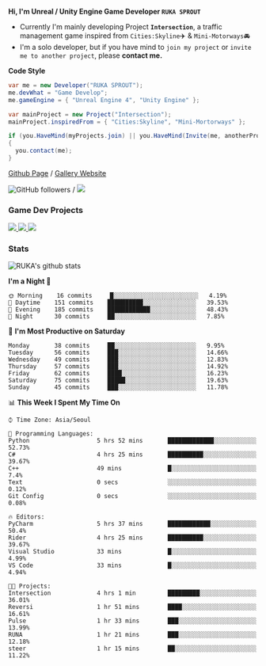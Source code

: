 **Hi, I'm Unreal / Unity Engine Game Developer `RUKA SPROUT`**

- Currently I'm mainly developing Project **`Intersection`**, a traffic management game inspired from `Cities:Skyline`✈️ & `Mini-Motorways`🚘
- I'm a solo developer, but if you have mind to `join my project` or `invite me to another project`, please **contact me.**

**Code Style**

```csharp
var me = new Developer("RUKA SPROUT");
me.devWhat = "Game Develop";
me.gameEngine = { "Unreal Engine 4", "Unity Engine" };
```

```csharp
var mainProject = new Project("Intersection");
mainProject.inspiredFrom = { "Cities:Skyline", "Mini-Mortorways" };

if (you.HaveMind(myProjects.join) || you.HaveMind(Invite(me, anotherProject)))
{
  you.contact(me);
}
```

[Github Page](https://lutca1320.github.io/) / [Gallery Website](https://rukasp.xyz/)

![GitHub followers](https://img.shields.io/github/followers/lutca1320?label=Follow&style=social) / [![](https://img.shields.io/badge/Gmail-lutca1320%40gmail.com-blue)](mailto:lutca1320@gmail.com)

### Game Dev Projects

<a href="https://github.com/lutca1320/Intersection">
  <img src="https://github-readme-stats.vercel.app/api/pin/?username=lutca1320&repo=Intersection" />
</a>
<a href="https://github.com/lutca1320/Reversi">
  <img src="https://github-readme-stats.vercel.app/api/pin/?username=lutca1320&repo=Reversi" />
</a>
<a href="https://github.com/lutca1320/Together">
  <img src="https://github-readme-stats.vercel.app/api/pin/?username=lutca1320&repo=Together" />
</a>


### Stats

![RUKA's github stats](https://github-readme-stats.vercel.app/api?username=lutca1320&show_icons=true&include_all_commits=true&count_private=true&hide=contribs,prs)

<!--START_SECTION:waka-->
**I'm a Night 🦉** 

```text
🌞 Morning    16 commits     █░░░░░░░░░░░░░░░░░░░░░░░░   4.19% 
🌆 Daytime    151 commits    ██████████░░░░░░░░░░░░░░░   39.53% 
🌃 Evening    185 commits    ████████████░░░░░░░░░░░░░   48.43% 
🌙 Night      30 commits     ██░░░░░░░░░░░░░░░░░░░░░░░   7.85%

```
📅 **I'm Most Productive on Saturday** 

```text
Monday       38 commits     ██░░░░░░░░░░░░░░░░░░░░░░░   9.95% 
Tuesday      56 commits     ███░░░░░░░░░░░░░░░░░░░░░░   14.66% 
Wednesday    49 commits     ███░░░░░░░░░░░░░░░░░░░░░░   12.83% 
Thursday     57 commits     ███░░░░░░░░░░░░░░░░░░░░░░   14.92% 
Friday       62 commits     ████░░░░░░░░░░░░░░░░░░░░░   16.23% 
Saturday     75 commits     █████░░░░░░░░░░░░░░░░░░░░   19.63% 
Sunday       45 commits     ███░░░░░░░░░░░░░░░░░░░░░░   11.78%

```


📊 **This Week I Spent My Time On** 

```text
⌚︎ Time Zone: Asia/Seoul

💬 Programming Languages: 
Python                   5 hrs 52 mins       █████████████░░░░░░░░░░░░   52.73% 
C#                       4 hrs 25 mins       ██████████░░░░░░░░░░░░░░░   39.67% 
C++                      49 mins             █░░░░░░░░░░░░░░░░░░░░░░░░   7.4% 
Text                     0 secs              ░░░░░░░░░░░░░░░░░░░░░░░░░   0.12% 
Git Config               0 secs              ░░░░░░░░░░░░░░░░░░░░░░░░░   0.08%

🔥 Editors: 
PyCharm                  5 hrs 37 mins       ████████████░░░░░░░░░░░░░   50.4% 
Rider                    4 hrs 25 mins       ██████████░░░░░░░░░░░░░░░   39.67% 
Visual Studio            33 mins             █░░░░░░░░░░░░░░░░░░░░░░░░   4.99% 
VS Code                  33 mins             █░░░░░░░░░░░░░░░░░░░░░░░░   4.94%

🐱‍💻 Projects: 
Intersection             4 hrs 1 min         █████████░░░░░░░░░░░░░░░░   36.01% 
Reversi                  1 hr 51 mins        ████░░░░░░░░░░░░░░░░░░░░░   16.61% 
Pulse                    1 hr 33 mins        ███░░░░░░░░░░░░░░░░░░░░░░   13.99% 
RUNA                     1 hr 21 mins        ███░░░░░░░░░░░░░░░░░░░░░░   12.18% 
steer                    1 hr 15 mins        ██░░░░░░░░░░░░░░░░░░░░░░░   11.22%

```


<!--END_SECTION:waka-->
